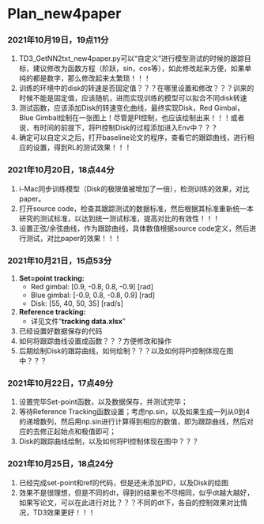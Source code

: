 # Plan_new4paper

### **2021年10月19日，19点11分**

1. TD3_GetNN2txt_new4paper.py可以“自定义”进行模型测试的时候的跟踪目标，建议修改为函数方程（阶跃，sin，cos等），如此修改起来方便，如果单纯的都是数字，那么修改起来太繁琐！！！
2. 训练的环境中的disk的转速是否固定值？？？在哪里设置和修改？？？训来的时候不能是固定值，应该随机，进而实现训练的模型可以拟合不同disk转速
3. 测试函数，应该添加Disk的转速变化曲线，最终实现Disk，Red Gimbal，Blue Gimbal绘制在一张图上！尽管是PI控制，也应该绘制出来！！！或者说，有时间的前提下，将PI控制Disk的过程添加进入Env中？？？
4. 确定可以自定义之后，打开baseline论文的程序，查看它的跟踪曲线，进行相应的设置，得到RL的测试效果！！！

### **2021年10月20日，18点44分**

1. i-Mac同步训练模型（Disk的极限值被增加了一倍），检测训练的效果，对比paper。
2. 打开source code，检查其跟踪测试的数据标准，然后根据其标准重新统一本研究的测试标准，以达到统一测试标准，提高对比的有效性！！！
3. 设置正弦/余弦曲线，作为跟踪曲线，具体数值根据source code定义，然后进行测试，对比paper的效果！！！

### 2021年10月21日，15点53分

1. **Set=point tracking:**
   - Red gimbal: [0.9, -0.8, 0.8, -0.9]   [rad]
   - Blue gimbal: [-0.9, 0.8, -0.8, 0.9]   [rad]
   - Disk: [55, 40, 50, 35]   [rad/s]
2. **Reference tracking:**
   - 详见文件“**tracking data.xlsx**”
3. 已经设置好数据保存的代码
4. 如何将跟踪曲线设置成函数？？？方便修改和操作
5. 后期绘制Disk的跟踪曲线，如何绘制？？？以及如何将PI控制体现在图中？？？

### 2021年10月22日，17点49分

1. 设置完毕Set-point函数，以及数据保存，并测试完毕；
2. 等待Reference Tracking函数设置；考虑np.sin，以及如果生成一列从0到4的递增数列，然后用np.sin进行计算得到相应的数值，即为跟踪曲线，然后对应的去修正起始点和极值即可；
3. Disk的跟踪曲线绘制，以及如何将PI控制体现在图中？？？

### 2021年10月25日，18点24分

1. 已经完成set-point和ref的代码，但是还未添加PID，以及Disk的绘图
2. 效果不是很理想，但是不同的dt，得到的结果也不尽相同，似乎dt越大越好，如果写论文，可以在此进行对比？？？不同的dt下，各自的控制效果对比情况，TD3效果更好！！！
